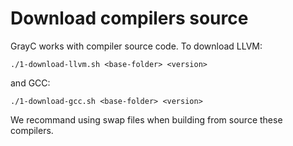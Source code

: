 # Download compilers source 

GrayC works with compiler source code. To download LLVM:
```
./1-download-llvm.sh <base-folder> <version>
```
and GCC:
```
./1-download-gcc.sh <base-folder> <version>
```

We recommand using swap files when building from source these compilers.
